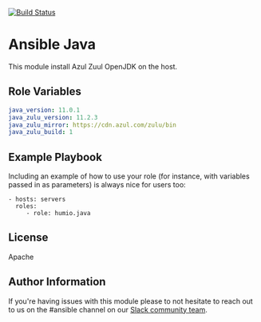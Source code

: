 [![Build Status](https://cloud.drone.io/api/badges/humio/ansible-java/status.svg)](https://cloud.drone.io/humio/ansible-java)

Ansible Java
=========

This module install Azul Zuul OpenJDK on the host.

Role Variables
--------------

```yaml
java_version: 11.0.1
java_zulu_version: 11.2.3
java_zulu_mirror: https://cdn.azul.com/zulu/bin
java_zulu_build: 1
```

Example Playbook
----------------

Including an example of how to use your role (for instance, with variables passed in as parameters) is always nice for users too:

    - hosts: servers
      roles:
         - role: humio.java

License
-------

Apache

Author Information
------------------

If you're having issues with this module please to not hesitate to reach out to us on the #ansible channel on our [Slack community team](https://community.humio.com/).
